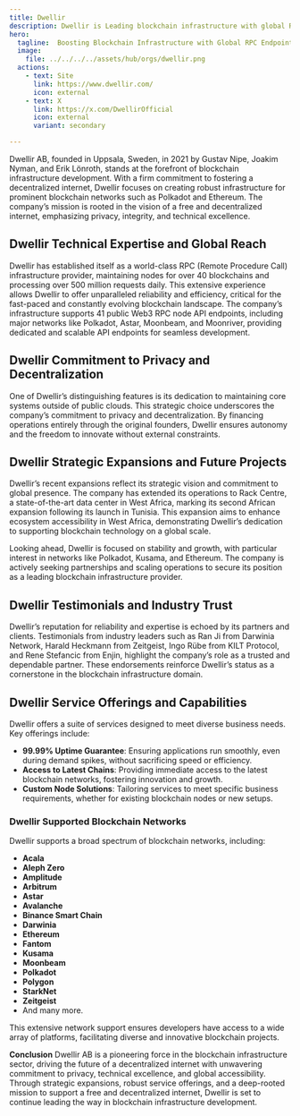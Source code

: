 ```yaml
---
title: Dwellir
description: Dwellir is Leading blockchain infrastructure with global RPC support, 99.99% uptime, and a commitment to privacy and decentralization.
hero:
  tagline:  Boosting Blockchain Infrastructure with Global RPC Endpoints.
  image: 
    file: ../../../../assets/hub/orgs/dwellir.png
  actions:
    - text: Site
      link: https://www.dwellir.com/
      icon: external
    - text: X
      link: https://x.com/DwellirOfficial
      icon: external
      variant: secondary

---
```


Dwellir AB, founded in Uppsala, Sweden, in 2021 by Gustav Nipe, Joakim Nyman, and Erik Lönroth, stands at the forefront of blockchain infrastructure development. With a firm commitment to fostering a decentralized internet, Dwellir focuses on creating robust infrastructure for prominent blockchain networks such as Polkadot and Ethereum. The company’s mission is rooted in the vision of a free and decentralized internet, emphasizing privacy, integrity, and technical excellence.

## Dwellir Technical Expertise and Global Reach
Dwellir has established itself as a world-class RPC (Remote Procedure Call) infrastructure provider, maintaining nodes for over 40 blockchains and processing over 500 million requests daily. This extensive experience allows Dwellir to offer unparalleled reliability and efficiency, critical for the fast-paced and constantly evolving blockchain landscape. The company’s infrastructure supports 41 public Web3 RPC node API endpoints, including major networks like Polkadot, Astar, Moonbeam, and Moonriver, providing dedicated and scalable API endpoints for seamless development.

## Dwellir Commitment to Privacy and Decentralization
One of Dwellir’s distinguishing features is its dedication to maintaining core systems outside of public clouds. This strategic choice underscores the company’s commitment to privacy and decentralization. By financing operations entirely through the original founders, Dwellir ensures autonomy and the freedom to innovate without external constraints.

## Dwellir Strategic Expansions and Future Projects
Dwellir’s recent expansions reflect its strategic vision and commitment to global presence. The company has extended its operations to Rack Centre, a state-of-the-art data center in West Africa, marking its second African expansion following its launch in Tunisia. This expansion aims to enhance ecosystem accessibility in West Africa, demonstrating Dwellir’s dedication to supporting blockchain technology on a global scale.

Looking ahead, Dwellir is focused on stability and growth, with particular interest in networks like Polkadot, Kusama, and Ethereum. The company is actively seeking partnerships and scaling operations to secure its position as a leading blockchain infrastructure provider.

## Dwellir Testimonials and Industry Trust
Dwellir’s reputation for reliability and expertise is echoed by its partners and clients. Testimonials from industry leaders such as Ran Ji from Darwinia Network, Harald Heckmann from Zeitgeist, Ingo Rübe from KILT Protocol, and Rene Stefancic from Enjin, highlight the company’s role as a trusted and dependable partner. These endorsements reinforce Dwellir’s status as a cornerstone in the blockchain infrastructure domain.

## Dwellir Service Offerings and Capabilities
Dwellir offers a suite of services designed to meet diverse business needs. Key offerings include:

- **99.99% Uptime Guarantee**: Ensuring applications run smoothly, even during demand spikes, without sacrificing speed or efficiency.
- **Access to Latest Chains**: Providing immediate access to the latest blockchain networks, fostering innovation and growth.
- **Custom Node Solutions**: Tailoring services to meet specific business requirements, whether for existing blockchain nodes or new setups.

### **Dwellir Supported Blockchain Networks**
Dwellir supports a broad spectrum of blockchain networks, including:
- **Acala**
- **Aleph Zero**
- **Amplitude**
- **Arbitrum**
- **Astar**
- **Avalanche**
- **Binance Smart Chain**
- **Darwinia**
- **Ethereum**
- **Fantom**
- **Kusama**
- **Moonbeam**
- **Polkadot**
- **Polygon**
- **StarkNet**
- **Zeitgeist**
- And many more.

This extensive network support ensures developers have access to a wide array of platforms, facilitating diverse and innovative blockchain projects.

**Conclusion**
Dwellir AB is a pioneering force in the blockchain infrastructure sector, driving the future of a decentralized internet with unwavering commitment to privacy, technical excellence, and global accessibility. Through strategic expansions, robust service offerings, and a deep-rooted mission to support a free and decentralized internet, Dwellir is set to continue leading the way in blockchain infrastructure development.

